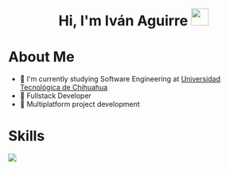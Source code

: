 <h1 align="center">Hi, I'm Iván Aguirre  <img src="https://media.giphy.com/media/hvRJCLFzcasrR4ia7z/giphy.gif" width="35"></h1>

# About Me
- 🏫 I'm currently studying Software Engineering at [Universidad Tecnológica de Chihuahua](https://www.utch.edu.mx/index.php/tecnologias/)
- 🧰 Fullstack Developer
- 📱 Multiplatform project development
  
# Skills
<p>
  <a href="https://skillicons.dev">
    <img src="https://skillicons.dev/icons?i=html,css,tailwind,javascript,nodejs,express,react,python,django,postgres,dart,flutter,php,mysql,firebase,vite,postman,git,linux" />
  </a>
</p>
